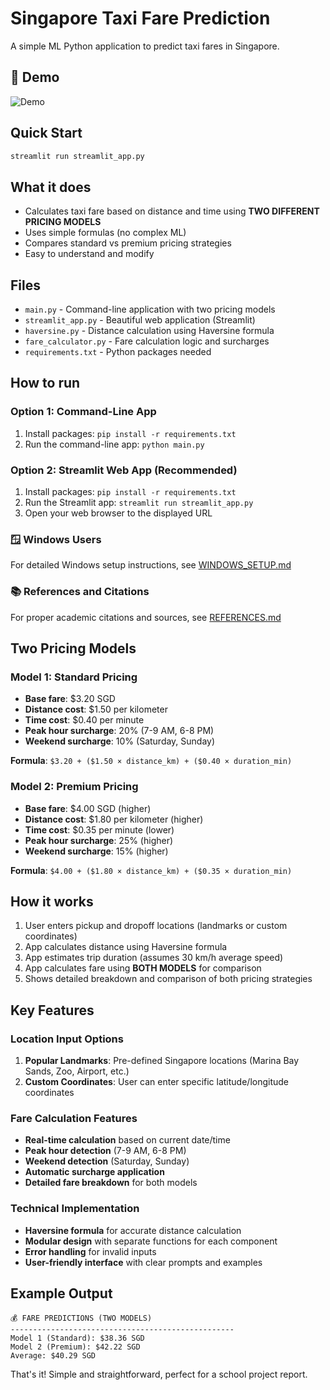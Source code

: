 # Singapore Taxi Fare Prediction

A simple ML Python application to predict taxi fares in Singapore.



## 🎥 Demo

![Demo](homepage.gif)

## Quick Start

```bash
streamlit run streamlit_app.py
```



## What it does
- Calculates taxi fare based on distance and time using **TWO DIFFERENT PRICING MODELS**
- Uses simple formulas (no complex ML)
- Compares standard vs premium pricing strategies
- Easy to understand and modify

## Files
- `main.py` - Command-line application with two pricing models
- `streamlit_app.py` - Beautiful web application (Streamlit)
- `haversine.py` - Distance calculation using Haversine formula
- `fare_calculator.py` - Fare calculation logic and surcharges
- `requirements.txt` - Python packages needed

## How to run

### Option 1: Command-Line App
1. Install packages: `pip install -r requirements.txt`
2. Run the command-line app: `python main.py`

### Option 2: Streamlit Web App (Recommended)
1. Install packages: `pip install -r requirements.txt`
2. Run the Streamlit app: `streamlit run streamlit_app.py`
3. Open your web browser to the displayed URL

### 🪟 **Windows Users**
For detailed Windows setup instructions, see [WINDOWS_SETUP.md](WINDOWS_SETUP.md)

### 📚 **References and Citations**
For proper academic citations and sources, see [REFERENCES.md](REFERENCES.md)

## Two Pricing Models

### Model 1: Standard Pricing
- **Base fare**: $3.20 SGD
- **Distance cost**: $1.50 per kilometer
- **Time cost**: $0.40 per minute
- **Peak hour surcharge**: 20% (7-9 AM, 6-8 PM)
- **Weekend surcharge**: 10% (Saturday, Sunday)

**Formula**: `$3.20 + ($1.50 × distance_km) + ($0.40 × duration_min)`

### Model 2: Premium Pricing
- **Base fare**: $4.00 SGD (higher)
- **Distance cost**: $1.80 per kilometer (higher)
- **Time cost**: $0.35 per minute (lower)
- **Peak hour surcharge**: 25% (higher)
- **Weekend surcharge**: 15% (higher)

**Formula**: `$4.00 + ($1.80 × distance_km) + ($0.35 × duration_min)`

## How it works
1. User enters pickup and dropoff locations (landmarks or custom coordinates)
2. App calculates distance using Haversine formula
3. App estimates trip duration (assumes 30 km/h average speed)
4. App calculates fare using **BOTH MODELS** for comparison
5. Shows detailed breakdown and comparison of both pricing strategies

## Key Features

### Location Input Options
1. **Popular Landmarks**: Pre-defined Singapore locations (Marina Bay Sands, Zoo, Airport, etc.)
2. **Custom Coordinates**: User can enter specific latitude/longitude coordinates

### Fare Calculation Features
- **Real-time calculation** based on current date/time
- **Peak hour detection** (7-9 AM, 6-8 PM)
- **Weekend detection** (Saturday, Sunday)
- **Automatic surcharge application**
- **Detailed fare breakdown** for both models

### Technical Implementation
- **Haversine formula** for accurate distance calculation
- **Modular design** with separate functions for each component
- **Error handling** for invalid inputs
- **User-friendly interface** with clear prompts and examples

## Example Output
```
💰 FARE PREDICTIONS (TWO MODELS)
--------------------------------------------------
Model 1 (Standard): $38.36 SGD
Model 2 (Premium): $42.22 SGD
Average: $40.29 SGD
```


That's it! Simple and straightforward, perfect for a school project report.
